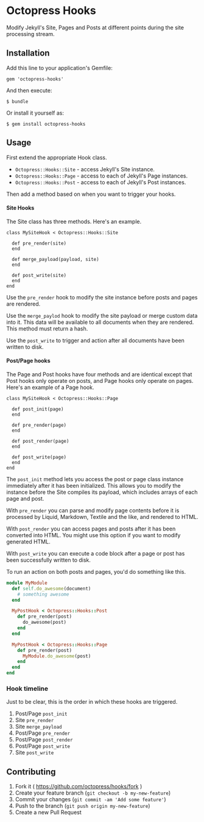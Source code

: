 # Octopress Hooks

Modify Jekyll's Site, Pages and Posts at different points during the site processing stream.

## Installation

Add this line to your application's Gemfile:

    gem 'octopress-hooks'

And then execute:

    $ bundle

Or install it yourself as:

    $ gem install octopress-hooks

## Usage

First extend the appropriate Hook class.

- `Octopress::Hooks::Site` - access Jekyll's Site instance.
- `Octopress::Hooks::Page` - access to each of Jekyll's Page instances.
- `Octopress::Hooks::Post` - access to each of Jekyll's Post instances.

Then add a method based on when you want to trigger your hooks.

#### Site Hooks

The Site class has three methods. Here's an example.

```
class MySiteHook < Octopress::Hooks::Site
  
  def pre_render(site)
  end

  def merge_payload(payload, site)
  end

  def post_write(site)
  end
end
```

Use the `pre_render` hook to modify the site instance before posts and pages are rendered.

Use the `merge_paylod` hook to modify the site payload or merge custom data into it. This data will be available to all documents when they are rendered. This method must return a hash.

Use the `post_write` to trigger and action after all documents have been written to disk.

#### Post/Page hooks

The Page and Post hooks have four methods and are identical except that Post hooks only operate on posts, and Page hooks only operate on
pages. Here's an example of a Page hook.

```
class MySiteHook < Octopress::Hooks::Page

  def post_init(page)
  end
  
  def pre_render(page)
  end

  def post_render(page)
  end

  def post_write(page)
  end
end
```

The `post_init` method lets you access the post or page class instance immediately after it has been initialized. This allows you to
modify the instance before the Site compiles its payload, which includes arrays of each page and post.

With `pre_render` you can parse and modify page contents before it is processed by Liquid, Markdown, Textile and the like, and rendered to HTML.

With `post_render` you can access pages and posts after it has been converted into HTML. You might use this option if you want to modify generated HTML.

With `post_write` you can execute a code block after a page or post has been successfully written to disk.

To run an action on both posts and pages, you'd do something like this.

```ruby
module MyModule
  def self.do_awesome(document)
    # something awesome
  end

  MyPostHook < Octopress::Hooks::Post
    def pre_render(post)
      do_awesome(post)
    end
  end

  MyPostHook < Octopress::Hooks::Page
    def pre_render(post)
      MyModule.do_awesome(post)
    end
  end
end
```

### Hook timeline

Just to be clear, this is the order in which these hooks are triggered.

1. Post/Page `post_init`
2. Site `pre_render`
3. Site `merge_payload`
4. Post/Page `pre_render`
5. Post/Page `post_render`
6. Post/Page `post_write`
7. Site `post_write`

## Contributing

1. Fork it ( https://github.com/octopress/hooks/fork )
2. Create your feature branch (`git checkout -b my-new-feature`)
3. Commit your changes (`git commit -am 'Add some feature'`)
4. Push to the branch (`git push origin my-new-feature`)
5. Create a new Pull Request


